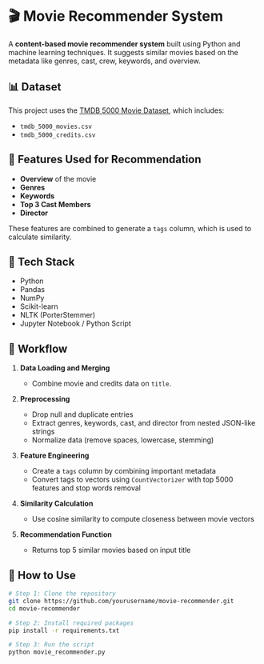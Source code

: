 # 🎬 Movie Recommender System

A **content-based movie recommender system** built using Python and machine learning techniques. It suggests similar movies based on the metadata like genres, cast, crew, keywords, and overview.

## 📊 Dataset

This project uses the [TMDB 5000 Movie Dataset](https://www.kaggle.com/datasets/tmdb/tmdb-movie-metadata), which includes:

- `tmdb_5000_movies.csv`
- `tmdb_5000_credits.csv`

## 📌 Features Used for Recommendation

- **Overview** of the movie
- **Genres**
- **Keywords**
- **Top 3 Cast Members**
- **Director**

These features are combined to generate a `tags` column, which is used to calculate similarity.

## 🧰 Tech Stack

- Python
- Pandas
- NumPy
- Scikit-learn
- NLTK (PorterStemmer)
- Jupyter Notebook / Python Script

## 🔄 Workflow

1. **Data Loading and Merging**
   - Combine movie and credits data on `title`.

2. **Preprocessing**
   - Drop null and duplicate entries
   - Extract genres, keywords, cast, and director from nested JSON-like strings
   - Normalize data (remove spaces, lowercase, stemming)

3. **Feature Engineering**
   - Create a `tags` column by combining important metadata
   - Convert tags to vectors using `CountVectorizer` with top 5000 features and stop words removal

4. **Similarity Calculation**
   - Use cosine similarity to compute closeness between movie vectors

5. **Recommendation Function**
   - Returns top 5 similar movies based on input title

## 🚀 How to Use

```bash
# Step 1: Clone the repository
git clone https://github.com/yourusername/movie-recommender.git
cd movie-recommender

# Step 2: Install required packages
pip install -r requirements.txt

# Step 3: Run the script
python movie_recommender.py
